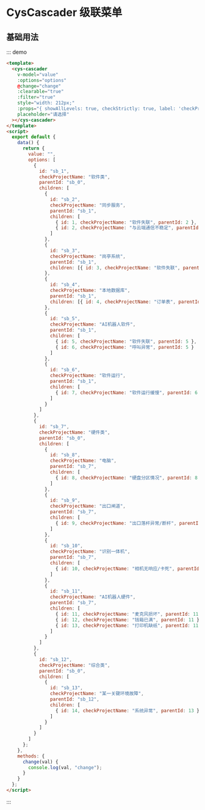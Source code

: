 <script>
  module.exports = {
    data() {
      return {
        value: "",
        options: [
          {
            id: "sb_1",
            checkProjectName: "软件类",
            parentId: "sb_0",
            children: [
              {
                id: "sb_2",
                checkProjectName: "同步服务",
                parentId: "sb_1",
                children: []
              },
              {
                id: "sb_3",
                checkProjectName: "岗亭系统",
                parentId: "sb_1",
                children: [{ id: 3, checkProjectName: "软件失联", parentId: 3 }]
              },
              {
                id: "sb_4",
                checkProjectName: "本地数据库",
                parentId: "sb_1",
                children: [{ id: 4, checkProjectName: "订单表", parentId: 4 }]
              },
              {
                id: "sb_5",
                checkProjectName: "AI机器人软件",
                parentId: "sb_1",
                children: [
                  { id: 5, checkProjectName: "软件失联", parentId: 5 },
                  { id: 6, checkProjectName: "呼叫异常", parentId: 5 }
                ]
              },
              {
                id: "sb_6",
                checkProjectName: "软件运行",
                parentId: "sb_1",
                children: [
                  { id: 7, checkProjectName: "软件运行缓慢", parentId: 6 }
                ]
              }
            ]
          },
          {
            id: "sb_7",
            checkProjectName: "硬件类",
            parentId: "sb_0",
            children: [
              {
                id: "sb_8",
                checkProjectName: "电脑",
                parentId: "sb_7",
                children: [
                  { id: 8, checkProjectName: "硬盘分区情况", parentId: 8 }
                ]
              },
              {
                id: "sb_9",
                checkProjectName: "出口闸道",
                parentId: "sb_7",
                children: [
                  { id: 9, checkProjectName: "出口落杆异常/断杆", parentId: 9 }
                ]
              },
              {
                id: "sb_10",
                checkProjectName: "识别一体机",
                parentId: "sb_7",
                children: [
                  { id: 10, checkProjectName: "相机无响应/卡死", parentId: 10 }
                ]
              },
              {
                id: "sb_11",
                checkProjectName: "AI机器人硬件",
                parentId: "sb_7",
                children: [
                  { id: 11, checkProjectName: "麦克风损坏", parentId: 11 },
                  { id: 12, checkProjectName: "钱箱已满", parentId: 11 },
                  { id: 13, checkProjectName: "打印机缺纸", parentId: 11 }
                ]
              }
            ]
          },
          {
            id: "sb_12",
            checkProjectName: "综合类",
            parentId: "sb_0",
            children: [
              {
                id: "sb_13",
                checkProjectName: "某一关键环境故障",
                parentId: "sb_12",
                children: [
                  { id: 14, checkProjectName: "系统异常", parentId: 13 }
                ]
              }
            ]
          }
        ]
      };
    },
    methods: {
      change(val) {
        console.log(val, "change")
      }
    }
  }; 
</script>

# CysCascader 级联菜单

## 基础用法

::: demo

```html
<template>
  <cys-cascader
    v-model="value"
    :options="options"
    @change="change"
    :clearable="true"
    :filter="true"
    style="width: 212px;"
    :props="{ showAllLevels: true, checkStrictly: true, label: 'checkProjectName', value: 'id' }"
    placeholder="请选择"
  ></cys-cascader>
</template>
<script>
  export default {
    data() {
      return {
        value: "",
        options: [
          {
            id: "sb_1",
            checkProjectName: "软件类",
            parentId: "sb_0",
            children: [
              {
                id: "sb_2",
                checkProjectName: "同步服务",
                parentId: "sb_1",
                children: [
                  { id: 1, checkProjectName: "软件失联", parentId: 2 },
                  { id: 2, checkProjectName: "与云端通信不稳定", parentId: 2 }
                ]
              },
              {
                id: "sb_3",
                checkProjectName: "岗亭系统",
                parentId: "sb_1",
                children: [{ id: 3, checkProjectName: "软件失联", parentId: 3 }]
              },
              {
                id: "sb_4",
                checkProjectName: "本地数据库",
                parentId: "sb_1",
                children: [{ id: 4, checkProjectName: "订单表", parentId: 4 }]
              },
              {
                id: "sb_5",
                checkProjectName: "AI机器人软件",
                parentId: "sb_1",
                children: [
                  { id: 5, checkProjectName: "软件失联", parentId: 5 },
                  { id: 6, checkProjectName: "呼叫异常", parentId: 5 }
                ]
              },
              {
                id: "sb_6",
                checkProjectName: "软件运行",
                parentId: "sb_1",
                children: [
                  { id: 7, checkProjectName: "软件运行缓慢", parentId: 6 }
                ]
              }
            ]
          },
          {
            id: "sb_7",
            checkProjectName: "硬件类",
            parentId: "sb_0",
            children: [
              {
                id: "sb_8",
                checkProjectName: "电脑",
                parentId: "sb_7",
                children: [
                  { id: 8, checkProjectName: "硬盘分区情况", parentId: 8 }
                ]
              },
              {
                id: "sb_9",
                checkProjectName: "出口闸道",
                parentId: "sb_7",
                children: [
                  { id: 9, checkProjectName: "出口落杆异常/断杆", parentId: 9 }
                ]
              },
              {
                id: "sb_10",
                checkProjectName: "识别一体机",
                parentId: "sb_7",
                children: [
                  { id: 10, checkProjectName: "相机无响应/卡死", parentId: 10 }
                ]
              },
              {
                id: "sb_11",
                checkProjectName: "AI机器人硬件",
                parentId: "sb_7",
                children: [
                  { id: 11, checkProjectName: "麦克风损坏", parentId: 11 },
                  { id: 12, checkProjectName: "钱箱已满", parentId: 11 },
                  { id: 13, checkProjectName: "打印机缺纸", parentId: 11 }
                ]
              }
            ]
          },
          {
            id: "sb_12",
            checkProjectName: "综合类",
            parentId: "sb_0",
            children: [
              {
                id: "sb_13",
                checkProjectName: "某一关键环境故障",
                parentId: "sb_12",
                children: [
                  { id: 14, checkProjectName: "系统异常", parentId: 13 }
                ]
              }
            ]
          }
        ]
      };
    },
    methods: {
      change(val) {
        console.log(val, "change");
      }
    }
  };
</script>
```

:::
